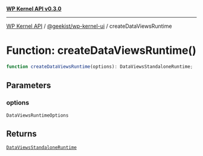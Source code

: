 [**WP Kernel API v0.3.0**](../../../README.md)

---

[WP Kernel API](../../../README.md) / [@geekist/wp-kernel-ui](../README.md) / createDataViewsRuntime

# Function: createDataViewsRuntime()

```ts
function createDataViewsRuntime(options): DataViewsStandaloneRuntime;
```

## Parameters

### options

`DataViewsRuntimeOptions`

## Returns

[`DataViewsStandaloneRuntime`](../interfaces/DataViewsStandaloneRuntime.md)
